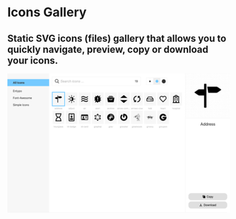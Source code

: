 # Icons Gallery

Static SVG icons (files) gallery that allows you to quickly navigate, preview, copy or download your icons.
---
![ref](./ref.png)
